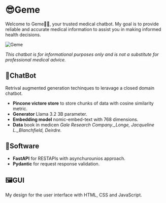 # 😎Geme

Welcome to Geme👋🏽, your trusted medical chatbot.
My goal is to provide reliable and accurate medical information to assist you in making informed health decisions.

![Geme](Geme.gif)

*This chatbot is for informational purposes only and is not a substitute for professional medical advice.*

## 🤖ChatBot

Retrival augmented generation techinques to leravage a closed domain chatbot.

- **Pincone victore store** to store chunks of data with cosine similarity metric.
- **Generator** Llama 3.2 3B parameter.
- **Embedding model** nomic-embed-text with 768 dimensions.
- **Data** book in medicen *Gale Research Company._Longe, Jacqueline L._Blanchfield, Deirdre.*

## 🚀Software

- **FastAPI** for RESTAPIs with asynchurounios approach.
- **Pydantic** for request response validation.

## 🖼️GUI

My design for the user interface with HTML, CSS and JavaScript.
